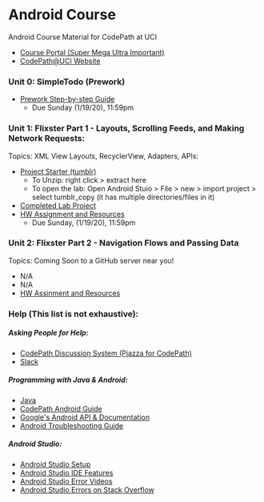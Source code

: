 # Android Course
Android Course Material for CodePath at UCI
- [Course Portal (Super Mega Ultra Important)](https://courses.codepath.com/courses/android_university)
- [CodePath@UCI Website](https://clubs.uci.edu/codepath)

### Unit 0: SimpleTodo (Prework)
* [Prework Step-by-step Guide](https://courses.codepath.org/snippets/android_university/prework)
    * Due Sunday (1/19/20), 11:59pm

### Unit 1: Flixster Part 1 - Layouts, Scrolling Feeds, and Making Network Requests:
Topics: XML View Layouts, RecyclerView, Adapters, APIs:

* [Project Starter (tumblr)](https://github.com/CodePath-at-UCI/android-course/blob/master/Unit1/StarterProjects/tumblr_copy.zip)
    * To Unzip: right click > extract here
    * To open the lab: Open Android Stuio > File > new > import project > select tumblr_copy (it has multiple directories/files in it)
* [Completed Lab Project](https://github.com/CodePath-at-UCI/android-course/blob/master/Unit1/CompletedProjects/CompletedLab1Tumblr.zip)
* [HW Assignment and Resources](https://courses.codepath.com/courses/android_university/unit/1#!overview)
    * Due Sunday, (1/19/20), 11:59pm

### Unit 2: Flixster Part 2 - Navigation Flows and Passing Data
Topics: Coming Soon to a GitHub server near you!

* N/A
* N/A
* [HW Assinment and Resources](https://courses.codepath.com/courses/android_university/unit/2#!overview)



### Help (This list is not exhaustive):
##### Asking People for Help:
- [CodePath Discussion System (Piazza for CodePath)](http://discussions.codepath.com/courses/android_university/questions)
- [Slack](https://codepath.slack.com/archives/GSLPL342J)
##### Programming with Java & Android:
- [Java](https://github.com/codepath/android_guides/wiki/Beginning-Android-Resources#learning-to-program-with-java)
- [CodePath Android Guide](https://guides.codepath.org/android)
- [Google's Android API & Documentation](https://developer.android.com/)
- [Android Troubleshooting Guide](https://hackmd.io/@nesquena/rkO_BigjW?type=view)
##### Android Studio:
- [Android Studio Setup](https://courses.codepath.org/snippets/android_university/prework#heading-1-setup-android)
- [Android Studio IDE Features](https://hackmd.io/s/Bk9WxMaWV)
- [Android Studio Error Videos](https://www.youtube.com/results?search_query=Android+Studio+error)
- [Android Studio Errors on Stack Overflow](https://stackoverflow.com/search?q=Android+Studio)
